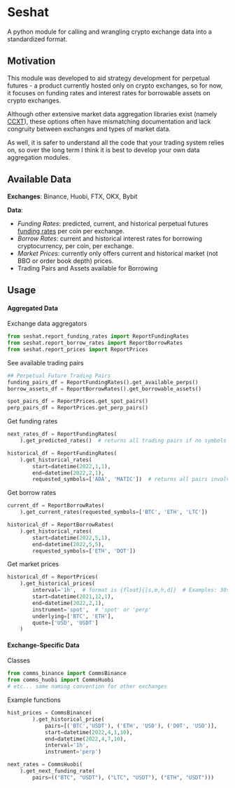 # Seshat
A python module for calling and wrangling crypto exchange data into a standardized format.

## Motivation
This module was developed to aid strategy development for perpetual futures - a product currently hosted only on crypto exchanges, so for now,  it focuses on funding rates and interest rates for borrowable assets on crypto exchanges.

Although other extensive market data aggregation libraries exist (namely [CCXT](https://github.com/ccxt/ccxt)), these options often have mismatching documentation and lack congruity between exchanges and types of market data.

As well, it is safer to understand all the code that your trading system relies on, so over the long term I think it is best to develop your own data aggregation modules.




## Available Data
**Exchanges**: Binance, Huobi, FTX, OKX, Bybit

**Data**:
- *Funding Rates*: predicted, current, and historical perpetual futures [funding rates](https://www.binance.com/en/blog/futures/a-beginners-guide-to-funding-rates-421499824684900382) per coin per exchange.
- *Borrow Rates*: current and historical interest rates for borrowing cryptocurrency, per coin, per exchange.
- *Market Prices*: currently only offers current and historical market (not BBO or order book depth) prices.
- Trading Pairs and Assets available for Borrowing


## Usage
#### Aggregated Data
Exchange data aggregators
```python
from seshat.report_funding_rates import ReportFundingRates
from seshat.report_borrow_rates import ReportBorrowRates
from seshat.report_prices import ReportPrices
```

See available trading pairs
```python
## Perpetual Future Trading Pairs
funding_pairs_df = ReportFundingRates().get_available_perps()
borrow_assets_df = ReportBorrowRates().get_borrowable_assets()

spot_pairs_df = ReportPrices.get_spot_pairs()
perp_pairs_df = ReportPrices.get_perp_pairs()
```

Get funding rates
```python
next_rates_df = ReportFundingRates(
    ).get_predicted_rates()  # returns all trading pairs if no symbols are requested

historical_df = ReportFundingRates(
    ).get_historical_rates(
        start=datetime(2022,1,1),
        end=datetime(2022,2,1),
        requested_symbols=['ADA', 'MATIC'])  # returns all pairs involving these symbols
```

Get borrow rates
```python
current_df = ReportBorrowRates(
    ).get_current_rates(requested_symbols=['BTC', 'ETH', 'LTC'])

historical_df = ReportBorrowRates(
    ).get_historical_rates(
        start=datetime(2022,5,1),
        end=datetime(2022,5,5),
        requested_symbols=['ETH', 'DOT'])
```

Get market prices
```python
historical_df = ReportPrices(
    ).get_historical_prices(
        interval='1h',  # format is {float}{[s,m,h,d]}  # Examples: 30s, 1.5m, 12h, 7d
        start=datetime(2021,12,1),
        end=datetime(2022,2,1),
        instrument='spot',  # 'spot' or 'perp'
        underlying=['BTC', 'ETH'],
        quote=['USD', 'USDT']
    )
```

#### Exchange-Specific Data

Classes
```python
from comms_binance import CommsBinance
from comms_huobi import CommsHuobi
# etc... same naming convention for other exchanges
```

Example functions
```python
hist_prices = CommsBinance(
        ).get_historical_price(
            pairs=[('BTC','USDT'), ('ETH', 'USD'), ('DOT', 'USD')],
            start=datetime(2022,4,1,10),
            end=datetime(2022,4,7,10),
            interval='1h',
            instrument='perp')

next_rates = CommsHuobi(
    ).get_next_funding_rate(
        pairs=(("BTC", "USDT"), ("LTC", "USDT"), ("ETH", "USDT")))

```